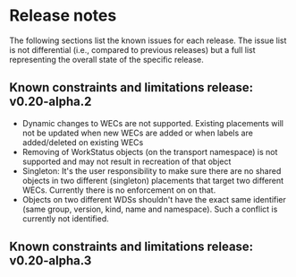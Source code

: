 # Release notes

The following sections list the known issues for each release. The issue list is not differential (i.e., compared to previous releases) but a full list representing the overall state of the specific release. 

## Known constraints and limitations release: v0.20-alpha.2
* Dynamic changes to WECs are not supported. Existing placements will not be updated when new WECs are added or when labels are added/deleted on existing WECs
* Removing of WorkStatus objects (on the transport namespace) is not supported and may not result in recreation of that object
* Singleton: It's the user responsibility to make sure there are no shared objects in two different (singleton) placements that target two different WECs. Currently there is no enforcement on on that. 
* Objects on two different WDSs shouldn't have the exact same identifier (same group, version, kind, name and namespace). Such a conflict is currently not identified.

## Known constraints and limitations release: v0.20-alpha.3
